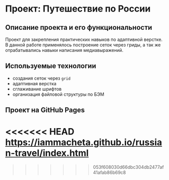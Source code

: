 # Проект: Путешествие по России

## Описание проекта и его функциональности
Проект для закрепления практических навыков по адаптивной верстке. В данной работе применялось построение сеток через гриды, а так же отрабатывались навыки написания медиавыражений.

## Используемые технологии
* создания сеток через ```grid```
* адаптивная верстка
* сглаживание шрифтов
* организация файловой структуры по БЭМ

## Проект на GitHub Pages
<<<<<<< HEAD
https://iammacheta.github.io/russian-travel/index.html
=======
>>>>>>> 053f608030d66dbc304db2477af41afab86b69c8
